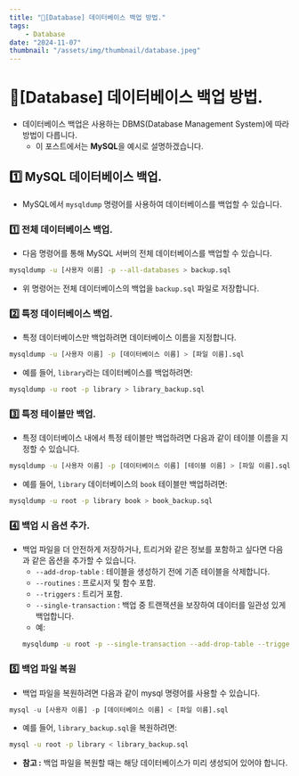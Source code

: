 ```yaml
---
title: "💾[Database] 데이터베이스 백업 방법."
tags:
    - Database
date: "2024-11-07"
thumbnail: "/assets/img/thumbnail/database.jpeg"
---
```


# 💾[Database] 데이터베이스 백업 방법.
- 데이터베이스 백업은 사용하는 DBMS(Database Management System)에 따라 방법이 다릅니다.
    - 이 포스트에서는 **MySQL**을 예시로 설명하겠습니다.

## 1️⃣ MySQL 데이터베이스 백업.
- MySQL에서 `mysqldump` 명령어를 사용하여 데이터베이스를 백업할 수 있습니다.

### 1️⃣ 전체 데이터베이스 백업.
- 다음 명령어를 통해 MySQL 서버의 전체 데이터베이스를 백업할 수 있습니다.
```bash
mysqldump -u [사용자 이름] -p --all-databases > backup.sql
```
- 위 명령어는 전체 데이터베이스의 백업을 `backup.sql` 파일로 저장합니다.

### 2️⃣ 특정 데이터베이스 백업.
- 특정 데이터베이스만 백업하려면 데이터베이스 이름을 지정합니다.
```bash
mysqldump -u [사용자 이름] -p [데이터베이스 이름] > [파일 이름].sql
```
- 예를 들어, `library`라는 데이터베이스를 백업하려면:
```bash
mysqldump -u root -p library > library_backup.sql
```

### 3️⃣ 특정 테이블만 백업.
- 특정 데이터베이스 내에서 특정 테이블만 백업하려면 다음과 같이 테이블 이름을 지정할 수 있습니다.
```bash
mysqldump -u [사용자 이름] -p [데이터베이스 이름] [테이블 이름] > [파일 이름].sql
```

- 예를 들어, `library` 데이터베이스의 `book` 테이블만 백업하려면:
```bash
mysqldump -u root -p library book > book_backup.sql
```

### 4️⃣ 백업 시 옵션 추가.
- 백업 파일을 더 안전하게 저장하거나, 트리거와 같은 정보를 포함하고 싶다면 다음과 같은 옵션을 추가할 수 있습니다.
    - `--add-drop-table` : 테이블을 생성하기 전에 기존 테이블을 삭제합니다.
    - `--routines` : 프로시저 및 함수 포함.
    - `--triggers` : 트리거 포함.
    - `--single-transaction` : 백업 중 트랜잭션을 보장하여 데이터를 일관성 있게 백업합니다.
    - 예:
    ```bash
    mysqldump -u root -p --single-transaction --add-drop-table --triggers library > library_full_backup.sql
    ```
    
### 5️⃣ 백업 파일 복원
- 백업 파일을 복원하려면 다음과 같이 mysql 명령어를 사용할 수 있습니다.
```sql
mysql -u [사용자 이름] -p [데이터베이스 이름] < [파일 이름].sql
```

- 예를 들어, `library_backup.sql`을 복원하려면:
```bash
mysql -u root -p library < library_backup.sql
```

- **참고 :** 백업 파일을 복원할 때는 해당 데이터베이스가 미리 생성되어 있어야 합니다.
